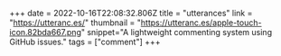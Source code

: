 +++
date = 2022-10-16T22:08:32.806Z
title = "utterances"
link = "https://utteranc.es/"
thumbnail = "https://utteranc.es/apple-touch-icon.82bda667.png"
snippet="A lightweight commenting system using GitHub issues."
tags = ["comment"]
+++
